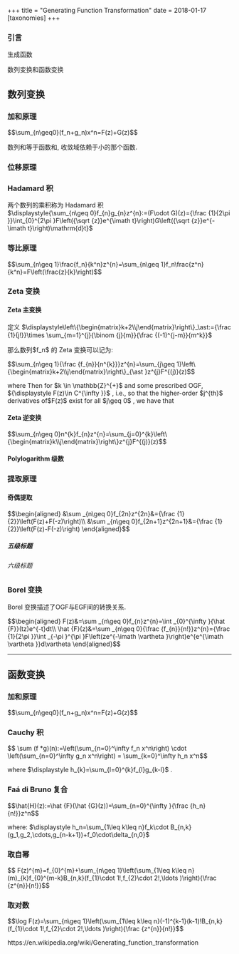 +++
title = "Generating Function Transformation"
date = 2018-01-17
[taxonomies]
+++

<h3>引言</h3><p>生成函数</p><p>数列变换和函数变换</p>

<!-- more -->

<h2>数列变换</h2><h3>加和原理</h3><p class="math">$$\sum_{n\geq0}(f_n+g_n)x^n=F(z)+G(z)$$</p> <p>数列和等于函数和, 收敛域依赖于小的那个函数.</p><h3>位移原理</h3><h3>Hadamard 积</h3><p>两个数列的乘积称为 Hadamard 积</br><span class="math">$\displaystyle{\sum_{n\geq 0}f_{n}g_{n}z^{n}:=(F\odot G)(z)={\frac {1}{2\pi }}\int_{0}^{2\pi }F\left({\sqrt {z}}e^{\imath t}\right)G\left({\sqrt {z}}e^{-\imath t}\right)\mathrm{d}t}$</span> </p><h3>等比原理</h3><p class="math">$$\sum_{n\geq 1}\frac{f_n}{k^n}z^{n}=\sum_{n\geq 1}f_n\frac{z^n}{k^n}=F\left(\frac{z}{k}\right)$$</p> <h3>Zeta 变换</h3><h4>Zeta 主变换</h4><p>定义 <span class="math">$\displaystyle\left\{\begin{matrix}k+2\\j\end{matrix}\right\}_\ast:={\frac {1}{j!}}\times \sum_{m=1}^{j}{\binom {j}{m}}{\frac {(-1)^{j-m}}{m^k}}$</span> </p><p>那么数列<span class="math">$f_n$</span> 的 Zeta 变换可以记为:</p><p class="math">$$\sum_{n\geq 1}{\frac {f_{n}}{n^{k}}}z^{n}=\sum_{j\geq 1}\left\{\begin{matrix}k+2\\j\end{matrix}\right\}_{\ast }z^{j}F^{(j)}(z)$$</p> <p>where Then for <span class="math">$k \in \mathbb{Z}^{+}$</span>  and some prescribed OGF, <span class="math">${\displaystyle F(z)\in C^{\infty }}$</span> , i.e., so that the higher-order <span class="math">$j^{th}$</span>  derivatives of<span class="math">$F(z)$</span>  exist for all <span class="math">$j\geq 0$</span> , we have that</p><h4>Zeta 逆变换</h4><p class="math">$$\sum_{n\geq 0}n^{k}f_{n}z^{n}=\sum_{j=0}^{k}\left\{\begin{matrix}k\\j\end{matrix}\right\}z^{j}F^{(j)}(z)$$</p> <h4>Polylogarithm 级数</h4><h3>提取原理</h3><h4>奇偶提取</h4><p class="math">$$\begin{aligned}
&\sum _{n\geq 0}f_{2n}z^{2n}&={\frac {1}{2}}\left(F(z)+F(-z)\right)\\
&\sum _{n\geq 0}f_{2n+1}z^{2n+1}&={\frac {1}{2}}\left(F(z)-F(-z)\right)
\end{aligned}$$</p> <h5>五级标题</h5><h6>六级标题</h6><h3>Borel 变换</h3><p>Borel 变换描述了OGF与EGF间的转换关系.</p><p class="math">$$\begin{aligned}
F(z)&=\sum _{n\geq 0}f_{n}z^{n}=\int _{0}^{\infty }{\hat {F}}(tz)e^{-t}dt\\
\hat {F}(z)&=\sum _{n\geq 0}{\frac {f_{n}}{n!}}z^{n}={\frac {1}{2\pi }}\int _{-\pi }^{\pi }F\left(ze^{-\imath \vartheta }\right)e^{e^{\imath \vartheta }}d\vartheta
\end{aligned}$$</p> <hr/><h2>函数变换</h2><h3>加和原理</h3><p class="math">$$\sum_{n\geq0}(f_n+g_n)x^n=F(z)+G(z)$$</p> <h3>Cauchy 积</h3><p class="math">$$ \sum (f *g)(n):=\left(\sum_{n=0}^\infty f_n x^n\right) \cdot \left(\sum_{n=0}^\infty g_n x^n\right) = \sum_{k=0}^\infty h_n x^n$$</p> <p>where <span class="math">$\displaystyle h_{k}=\sum_{l=0}^{k}f_{l}g_{k-l}$</span> .</p><h3>Faá di Bruno 复合</h3><p class="math">$$\hat{H}(z):=\hat {F}(\hat {G}(z))=\sum_{n=0}^{\infty }{\frac {h_n}{n!}}z^n$$</p> <p>where: <span class="math">$\displaystyle h_n=\sum_{1\leq k\leq n}f_k\cdot B_{n,k}(g_1,g_2,\cdots,g_{n-k+1})+f_0\cdot\delta_{n,0}$</span> </p><h3>取自幂</h3><p class="math">$$ F(z)^{m}=f_{0}^{m}+\sum_{n\geq 1}\left(\sum_{1\leq k\leq n}(m)_{k}f_{0}^{m-k}B_{n,k}(f_{1}\cdot 1!,f_{2}\cdot 2!,\ldots )\right){\frac {z^{n}}{n!}}$$</p> <h3>取对数</h3><p class="math">$$\log F(z)=\sum_{n\geq 1}\left(\sum_{1\leq k\leq n}(-1)^{k-1}(k-1)!B_{n,k}(f_{1}\cdot 1!,f_{2}\cdot 2!,\ldots )\right){\frac {z^{n}}{n!}}$$</p> <p>https://en.wikipedia.org/wiki/Generating_function_transformation</p>
